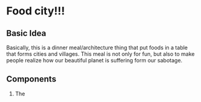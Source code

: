# Food city!!!

## Basic Idea

Basically, this is a dinner meal/architecture thing that put foods in a table that forms cities and villages. This meal is not only for fun, but also to make people realize how our beautiful planet is suffering form our sabotage. 

## Components

1. The
